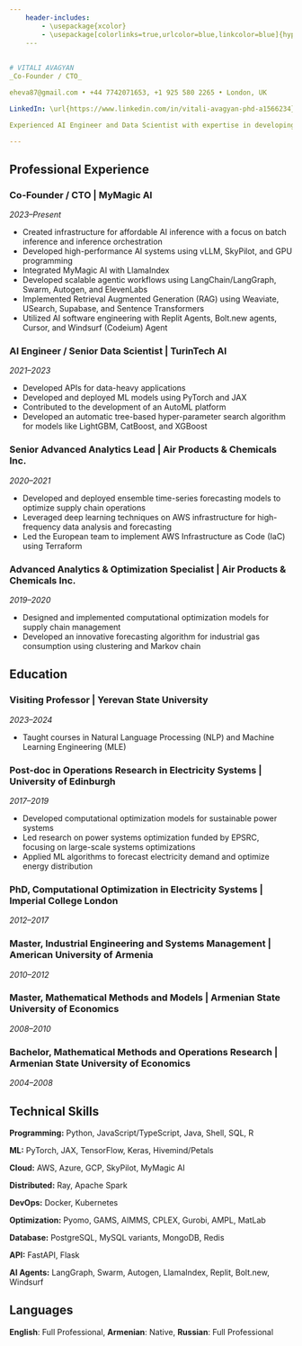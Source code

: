 ```yaml
---
    header-includes:
        - \usepackage{xcolor}
        - \usepackage[colorlinks=true,urlcolor=blue,linkcolor=blue]{hyperref}
    ---
    
    
# VITALI AVAGYAN
_Co-Founder / CTO_

eheva87@gmail.com • +44 7742071653, +1 925 580 2265 • London, UK

LinkedIn: \url{https://www.linkedin.com/in/vitali-avagyan-phd-a1566234} • GitHub: \url{https://github.com/vitali87} • Google Scholar: \url{https://scholar.google.com/citations?user=Ks_sBXsAAAAJ&hl=en}

Experienced AI Engineer and Data Scientist with expertise in developing high-performance AI systems, deploying ML models, and optimizing data-heavy applications. Proficient in Python, PyTorch, JAX, AWS, and cloud infrastructure. Strong background in computational optimization, time-series forecasting, and supply chain optimization.

---
```


## Professional Experience

### Co-Founder / CTO | MyMagic AI
_2023–Present_
* Created infrastructure for affordable AI inference with a focus on batch inference and inference orchestration
* Developed high-performance AI systems using vLLM, SkyPilot, and GPU programming
* Integrated MyMagic AI with LlamaIndex
* Developed scalable agentic workflows using LangChain/LangGraph, Swarm, Autogen, and ElevenLabs
* Implemented Retrieval Augmented Generation (RAG) using Weaviate, USearch, Supabase, and Sentence Transformers
* Utilized AI software engineering with Replit Agents, Bolt.new agents, Cursor, and Windsurf (Codeium) Agent

### AI Engineer / Senior Data Scientist | TurinTech AI
_2021–2023_
* Developed APIs for data-heavy applications
* Developed and deployed ML models using PyTorch and JAX
* Contributed to the development of an AutoML platform
* Developed an automatic tree-based hyper-parameter search algorithm for models like LightGBM, CatBoost, and XGBoost

### Senior Advanced Analytics Lead | Air Products & Chemicals Inc.
_2020–2021_
* Developed and deployed ensemble time-series forecasting models to optimize supply chain operations
* Leveraged deep learning techniques on AWS infrastructure for high-frequency data analysis and forecasting
* Led the European team to implement AWS Infrastructure as Code (IaC) using Terraform

### Advanced Analytics & Optimization Specialist | Air Products & Chemicals Inc.
_2019–2020_
* Designed and implemented computational optimization models for supply chain management
* Developed an innovative forecasting algorithm for industrial gas consumption using clustering and Markov chain

## Education

### Visiting Professor | Yerevan State University
_2023–2024_
* Taught courses in Natural Language Processing (NLP) and Machine Learning Engineering (MLE)

### Post-doc in Operations Research in Electricity Systems | University of Edinburgh
_2017–2019_
* Developed computational optimization models for sustainable power systems
* Led research on power systems optimization funded by EPSRC, focusing on large-scale systems optimizations
* Applied ML algorithms to forecast electricity demand and optimize energy distribution

### PhD, Computational Optimization in Electricity Systems | Imperial College London
_2012–2017_

### Master, Industrial Engineering and Systems Management | American University of Armenia
_2010–2012_

### Master, Mathematical Methods and Models | Armenian State University of Economics
_2008–2010_

### Bachelor, Mathematical Methods and Operations Research | Armenian State University of Economics
_2004–2008_

## Technical Skills

**Programming:** Python, JavaScript/TypeScript, Java, Shell, SQL, R

**ML:** PyTorch, JAX, TensorFlow, Keras, Hivemind/Petals

**Cloud:** AWS, Azure, GCP, SkyPilot, MyMagic AI

**Distributed:** Ray, Apache Spark

**DevOps:** Docker, Kubernetes

**Optimization:** Pyomo, GAMS, AIMMS, CPLEX, Gurobi, AMPL, MatLab

**Database:** PostgreSQL, MySQL variants, MongoDB, Redis

**API:** FastAPI, Flask

**AI Agents:** LangGraph, Swarm, Autogen, LlamaIndex, Replit, Bolt.new, Windsurf

## Languages

**English**: Full Professional, **Armenian**: Native, **Russian**: Full Professional